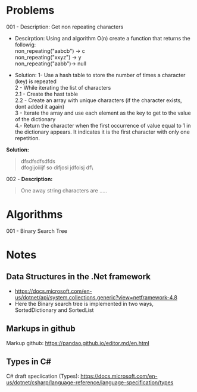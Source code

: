 # Problems
001 - Description: Get non repeating characters
+ Descirption: Using and algorithm O(n) create a function that returns the followig:\
non_repeating("aabcb") -> c\
non_repeating("xxyz") -> y\
non_repeating("aabb")-> null

+ Solution: 1- Use a hash table to store the number of times a character (key) is repeated\
2 - While iterating the list of characters\
2.1 - Create the hast table\
2.2 - Create an array with unique characters (if the character exists, dont added it again)\
3 - Iterate the array and use each element as the key to get to the value of the dictionary\
4.- Return the character when the first occurrence of  value equal to 1 in the dictionary appears. It indicates it is the first character with only one repetition.  

**Solution:** 
> dfsdfsdfsdfds\
> dfogijoiiijf so difjosi jdfoisj df\

002 - **Description:**
> One away string characters are .....

# Algorithms
001 - Binary Search Tree


# Notes
## Data Structures in the .Net framework
- https://docs.microsoft.com/en-us/dotnet/api/system.collections.generic?view=netframework-4.8
- Here the Binary search tree is implemented in two ways, SortedDictionary and SortedList 

## Markups in github
Markup github: https://pandao.github.io/editor.md/en.html

## Types in C#
C# draft speciication (Types): https://docs.microsoft.com/en-us/dotnet/csharp/language-reference/language-specification/types
